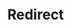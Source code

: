 ﻿---
layout: src/layouts/Redirect.astro
title: Redirect
redirect: https://yamldoc.liuyan.wang/docs/administration/managing-infrastructure/server-configuration
pubDate:  2023-01-01
navSearch: false
navSitemap: false
navMenu: false
---
